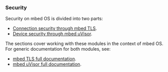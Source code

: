 ### Security

Security on mbed OS is divided into two parts:

* [Connection security through mbed TLS](tls.md).
* [Device security through mbed uVisor](uvisor.md).

The sections cover working with these modules in the context of mbed OS. For generic documentation for both modules, see:

* [mbed TLS full documentation](https://tls.mbed.org/).
* [mbed uVisor full documentation](https://docs.mbed.com/docs/uvisor-and-uvisor-lib-documentation/en/latest/).
